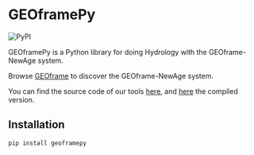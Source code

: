 # GEOframePy

![PyPI](https://img.shields.io/pypi/v/geoframepy)

GEOframePy is a Python library for doing Hydrology with the GEOframe-NewAge system.

Browse [GEOframe](https://geoframe.blogspot.com/) to discover the GEOframe-NewAge system.

You can find the source code of our tools [here](https://github.com/geoframecomponents), and [here](https://github.com/GEOframeOMSProjects) the compiled version. 

Installation
------------

```pip install geoframepy```
